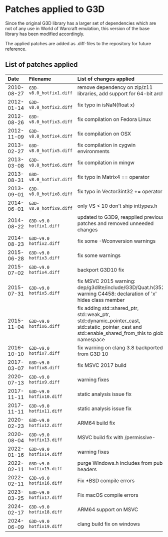 # Patches applied to G3D

Since the original G3D library has a larger set of dependencies which are not
of any use in World of Warcraft emulation, this version of the base library
has been modified accordingly.

The applied patches are added as .diff-files to the repository for future
reference.

## List of patches applied

| Date       | Filename                 | List of changes applied  |
| :--------- | :----------------------- | :----------------------- |
| 2010-08-27 | `G3D-v8.0_hotfix1.diff`  | remove dependency on zip/z11 libraries, add support for 64-bit arch |
| 2012-01-14 | `G3D-v8.0_hotfix2.diff`  | fix typo in isNaN(float x) |
| 2012-08-26 | `G3D-v8.0_hotfix3.diff`  | fix compilation on Fedora Linux |
| 2012-11-09 | `G3D-v8.0_hotfix4.diff`  | fix compilation on OSX |
| 2013-02-27 | `G3D-v8.0_hotfix5.diff`  | fix compilation in cygwin environments |
| 2013-03-08 | `G3D-v8.0_hotfix6.diff`  | fix compilation in mingw |
| 2013-08-31 | `G3D-v8.0_hotfix7.diff`  | fix typo in Matrix4 == operator |
| 2013-09-01 | `G3D-v8.0_hotfix8.diff`  | fix typo in Vector3int32 += operator |
| 2014-06-01 | `G3D-v8.0_hotfix9.diff`  | only VS < 10 don't ship inttypes.h |
| 2014-08-22 | `G3D-v9.0 hotfix1.diff`  | updated to G3D9, reapplied previous patches and removed unneeded changes |
| 2014-08-23 | `G3D-v9.0 hotfix2.diff`  | fix some -Wconversion warnings |
| 2015-06-28 | `G3D-v9.0 hotfix3.diff`  | fix some warnings |
| 2015-07-02 | `G3D-v9.0 hotfix4.diff`  | backport G3D10 fix |
| 2015-07-31 | `G3D-v9.0 hotfix5.diff`  | fix MSVC 2015 warning: dep/g3dlite/include/G3D/Quat.h(352): warning C4458: declaration of 'x' hides class member |
| 2015-11-04 | `G3D-v9.0 hotfix6.diff`  | fix adding std::shared_ptr, std::weak_ptr, std::dynamic_pointer_cast, std::static_pointer_cast and std::enable_shared_from_this to global namespace |
| 2016-10-10 | `G3D-v9.0 hotfix7.diff`  | fix warning on clang 3.8 backported from G3D 10 |
| 2017-03-07 | `G3D-v9.0 hotfix8.diff`  | fix MSVC 2017 build |
| 2020-07-13 | `G3D-v9.0 hotfix9.diff`  | warning fixes |
| 2017-11-11 | `G3D-v9.0 hotfix10.diff` | static analysis issue fix |
| 2017-11-11 | `G3D-v9.0 hotfix11.diff` | static analysis issue fix |
| 2020-02-23 | `G3D-v9.0 hotfix12.diff` | ARM64 build fix |
| 2020-08-04 | `G3D-v9.0 hotfix13.diff` | MSVC build fix with /permissive- |
| 2022-01-16 | `G3D-v9.0 hotfix14.diff` | warning fixes |
| 2022-02-11 | `G3D-v9.0 hotfix15.diff` | purge Windows.h includes from public headers |
| 2022-02-11 | `G3D-v9.0 hotfix16.diff` | Fix *BSD compile errors |
| 2023-03-25 | `G3D-v9.0 hotfix17.diff` | Fix macOS compile errors |
| 2024-02-17 | `G3D-v9.0 hotfix18.diff` | ARM64 support on MSVC |
| 2024-06-09 | `G3D-v9.0 hotfix19.diff` | clang build fix on windows |
